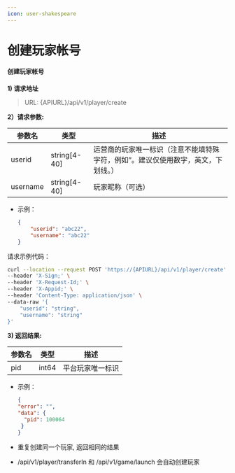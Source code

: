 ```yaml
---
icon: user-shakespeare
---
```


# 创建玩家帐号

#### 创建玩家帐号 <a href="#h3-u521bu5efau73a9u5bb6u5e10u53f7" id="h3-u521bu5efau73a9u5bb6u5e10u53f7"></a>

**1) 请求地址**

> URL: {APIURL}/api/v1/player/create

**2）请求参数:**

| 参数名      | 类型            | 描述                                        |
| -------- | ------------- | ----------------------------------------- |
| userid   | string\[4-40] | 运营商的玩家唯一标识（注意不能填特殊字符，例如”。建议仅使用数字，英文，下划线。） |
| username | string\[4-40] | 玩家昵称（可选）                                  |

*   示例：

    ```json
    {
        "userid": "abc22",
        "username": "abc22"
    }
    ```

请求示例代码：

```bash
curl --location --request POST 'https://{APIURL}/api/v1/player/create' \
--header 'X-Sign;' \
--header 'X-Request-Id;' \
--header 'X-Appid;' \
--header 'Content-Type: application/json' \
--data-raw '{
    "userid": "string",
    "username": "string"
}'
```

**3) 返回结果:**

| 参数名 | 类型    | 描述       |
| --- | ----- | -------- |
| pid | int64 | 平台玩家唯一标识 |

*   示例：

    ```json
    {
    "error": "",
    "data": {
      "pid": 100064
     }
    }
    ```
* 重复创建同一个玩家, 返回相同的结果
* /api/v1/player/transferIn 和 /api/v1/game/launch 会自动创建玩家

